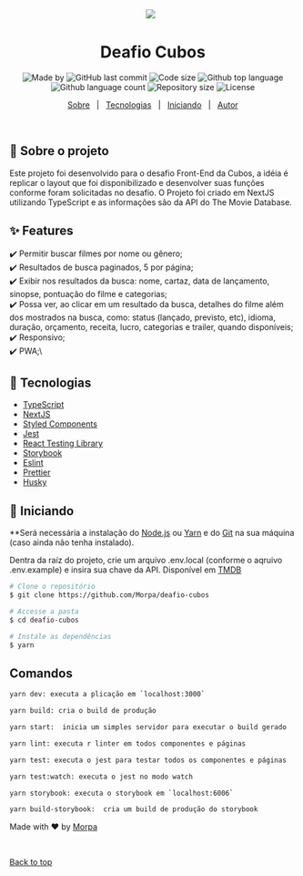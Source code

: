 <div align="center" id="top">
 <img src="https://blog.cubos.io/content/images/2019/02/cubosteste-1.png" />
  &#xa0;
</div>

<h1 align="center">Deafio Cubos</h1>

<p align="center">
  <img alt="Made by" src="https://img.shields.io/badge/made%20by-Morpa%20-%2356BEB8">

  <img alt="GitHub last commit" src="https://img.shields.io/github/last-commit/morpa/desafio-cubos.svg?color=56BEB8">

  <img alt="Code size" src="https://img.shields.io/github/languages/code-size/morpa/desafio-cubos.svg?color=56BEB8">

  <img alt="Github top language" src="https://img.shields.io/github/languages/top/Morpa/desafio-cubos?color=56BEB8">

  <img alt="Github language count" src="https://img.shields.io/github/languages/count/Morpa/desafio-cubos?color=56BEB8">

  <img alt="Repository size" src="https://img.shields.io/github/repo-size/Morpa/desafio-cubos?color=56BEB8">

  <img alt="License" src="https://img.shields.io/github/license/Morpa/desafio-cubos?color=56BEB8">

</p>

<p align="center">
  <a href="#dart-about">Sobre</a> &#xa0; | &#xa0;
  <a href="#rocket-technologies">Tecnologias</a> &#xa0; | &#xa0;
  <a href="#checkered_flag-starting">Iniciando</a> &#xa0; | &#xa0;
  <a href="https://github.com/Morpa" target="_blank">Autor</a>
</p>

<br>

## :dart: Sobre o projeto ##

Este projeto foi desenvolvido para o desafio Front-End da Cubos, a idéia é replicar o layout que foi disponibilizado e desenvolver suas funções conforme foram solicitadas no desafio. O Projeto foi criado em NextJS utilizando TypeScript e as informações são da API do The Movie Database.

## :sparkles: Features ##

:heavy_check_mark: Permitir buscar filmes por nome ou gênero;\
:heavy_check_mark: Resultados de busca paginados, 5 por página;\
:heavy_check_mark: Exibir nos resultados da busca: nome, cartaz, data de lançamento, sinopse, pontuação do filme e categorias;\
:heavy_check_mark: Possa ver, ao clicar em um resultado da busca, detalhes do filme além dos mostrados na busca, como: status (lançado, previsto, etc), idioma, duração, orçamento, receita, lucro, categorias e trailer, quando disponíveis;\
:heavy_check_mark: Responsivo;\
:heavy_check_mark: PWA;\

## :rocket: Tecnologias ##

- [TypeScript](https://www.typescriptlang.org/)
- [NextJS](https://nextjs.org/)
- [Styled Components](https://styled-components.com/)
- [Jest](https://jestjs.io/)
- [React Testing Library](https://testing-library.com/docs/react-testing-library/intro)
- [Storybook](https://storybook.js.org/)
- [Eslint](https://eslint.org/)
- [Prettier](https://prettier.io/)
- [Husky](https://github.com/typicode/husky)

## :checkered_flag: Iniciando ##
**Será necessária a instalação do [Node.js](https://nodejs.org/en/download/) ou [Yarn](https://yarnpkg.com/) e do [Git](https://git-scm.com/) na sua máquina (caso ainda não tenha instalado).

Dentra da raíz do projeto, crie um arquivo .env.local (conforme o aqruivo .env.example) e insira sua chave da API. Disponível em [TMDB](https://www.themoviedb.org/?language=pt-PT)


```bash
# Clone o repositório
$ git clone https://github.com/Morpa/deafio-cubos

# Accesse a pasta
$ cd deafio-cubos

# Instale as dependências
$ yarn

```

## Comandos

```bash
yarn dev: executa a plicação em `localhost:3000`

yarn build: cria o build de produção

yarn start:  inicia um simples servidor para executar o build gerado

yarn lint: executa r linter em todos componentes e páginas

yarn test: executa o jest para testar todos os componentes e páginas

yarn test:watch: executa o jest no modo watch

yarn storybook: executa o storybook em `localhost:6006`

yarn build-storybook:  cria um build de produção do storybook
```

Made with :heart: by <a href="https://github.com/Morpa" target="_blank">Morpa</a>

&#xa0;

<a href="#top">Back to top</a>
